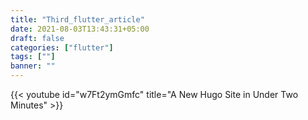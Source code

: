 ```yaml
---
title: "Third_flutter_article"
date: 2021-08-03T13:43:31+05:00
draft: false
categories: ["flutter"]
tags: [""]
banner: ""
---
```




{{< youtube id="w7Ft2ymGmfc" title="A New Hugo Site in Under Two Minutes" >}}

